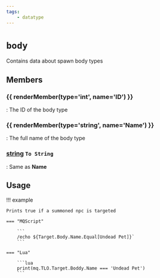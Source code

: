 ```yaml
---
tags:
    - datatype
---
```

# `body`

<!--dt-desc-start-->
Contains data about spawn body types
<!--dt-desc-end-->
## Members
<!--dt-members-start-->
### {{ renderMember(type='int', name='ID') }}

:   The ID of the body type

### {{ renderMember(type='string', name='Name') }}

:   The full name of the body type

### [string][string] `To String`

:   Same as **Name**
<!--dt-members-end-->

## Usage

!!! example

    Prints true if a summoned npc is targeted

    === "MQScript"

        ```
        /echo ${Target.Body.Name.Equal[Undead Pet]}`
        ```

    === "Lua"

        ```lua
        print(mq.TLO.Target.Boddy.Name === 'Undead Pet')
        ```
<!--dt-linkrefs-start-->
[int]: datatype-int.md
[string]: datatype-string.md
<!--dt-linkrefs-end-->
